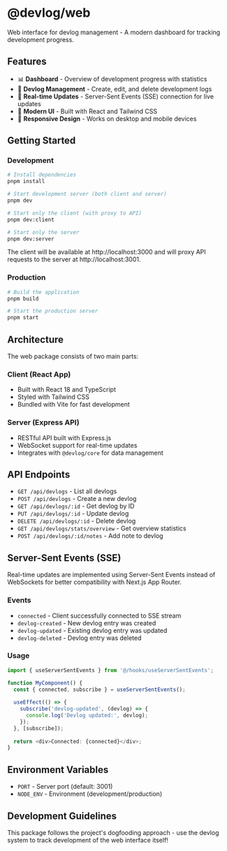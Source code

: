 # @devlog/web

Web interface for devlog management - A modern dashboard for tracking development progress.

## Features

- 📊 **Dashboard** - Overview of development progress with statistics
- 📝 **Devlog Management** - Create, edit, and delete development logs
- 🔄 **Real-time Updates** - Server-Sent Events (SSE) connection for live updates
- 🎨 **Modern UI** - Built with React and Tailwind CSS
- 📱 **Responsive Design** - Works on desktop and mobile devices

## Getting Started

### Development

```bash
# Install dependencies
pnpm install

# Start development server (both client and server)
pnpm dev

# Start only the client (with proxy to API)
pnpm dev:client

# Start only the server
pnpm dev:server
```

The client will be available at http://localhost:3000 and will proxy API requests to the server
at http://localhost:3001.

### Production

```bash
# Build the application
pnpm build

# Start the production server
pnpm start
```

## Architecture

The web package consists of two main parts:

### Client (React App)

- Built with React 18 and TypeScript
- Styled with Tailwind CSS
- Bundled with Vite for fast development

### Server (Express API)

- RESTful API built with Express.js
- WebSocket support for real-time updates
- Integrates with `@devlog/core` for data management

## API Endpoints

- `GET /api/devlogs` - List all devlogs
- `POST /api/devlogs` - Create a new devlog
- `GET /api/devlogs/:id` - Get devlog by ID
- `PUT /api/devlogs/:id` - Update devlog
- `DELETE /api/devlogs/:id` - Delete devlog
- `GET /api/devlogs/stats/overview` - Get overview statistics
- `POST /api/devlogs/:id/notes` - Add note to devlog

## Server-Sent Events (SSE)

Real-time updates are implemented using Server-Sent Events instead of WebSockets for better compatibility with Next.js App Router.

### Events

- `connected` - Client successfully connected to SSE stream
- `devlog-created` - New devlog entry was created
- `devlog-updated` - Existing devlog entry was updated  
- `devlog-deleted` - Devlog entry was deleted

### Usage

```typescript
import { useServerSentEvents } from '@/hooks/useServerSentEvents';

function MyComponent() {
  const { connected, subscribe } = useServerSentEvents();
  
  useEffect(() => {
    subscribe('devlog-updated', (devlog) => {
      console.log('Devlog updated:', devlog);
    });
  }, [subscribe]);
  
  return <div>Connected: {connected}</div>;
}
```

## Environment Variables

- `PORT` - Server port (default: 3001)
- `NODE_ENV` - Environment (development/production)

## Development Guidelines

This package follows the project's dogfooding approach - use the devlog system to track development of the web interface
itself!
